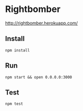 # Rightbomber

http://rightbomber.herokuapp.com/

## Install

    npm install

## Run

    npm start && open 0.0.0.0:3000

## Test

    npm test
